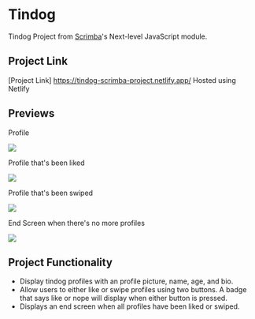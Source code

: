 # Tindog

Tindog Project from [Scrimba](https://scrimba.com/learn/frontend)'s Next-level JavaScript module.

## Project Link

[Project Link] https://tindog-scrimba-project.netlify.app/ Hosted using Netlify 

## Previews

Profile

<img src="./images/dog1.png">

Profile that's been liked

<img src="./images/dog2.png">

Profile that's been swiped

<img src="./images/dog3.png">

End Screen when there's no more profiles 

<img src="./images/dog4.png">

## Project Functionality

- Display tindog profiles with an profile picture, name, age, and bio.
- Allow users to either like or swipe profiles using two buttons. A badge that says like or nope will display when either button is pressed.
- Displays an end screen when all profiles have been liked or swiped. 
